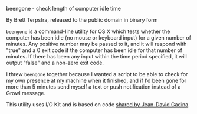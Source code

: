 beengone - check length of computer idle time

By Brett Terpstra, released to the public domain in binary form

`beengone` is a command-line utility for OS X which tests whether the computer has been idle (no mouse or keyboard input) for a given number of minutes. Any positive number may be passed to it, and it will respond with "true" and a 0 exit code if the computer has been idle for that number of minutes. If there has been any input within the time period specified, it will output "false" and a non-zero exit code.

I threw `beengone` together because I wanted a script to be able to check for my own presence at my machine when it finished, and if I'd been gone for more than 5 minutes send myself a text or push notification instead of a Growl message. 

This utility uses I/O Kit and is based on code [shared by Jean-David Gadina][1].

[1]: http://www.eosgarden.com/en/articles/iokit-idle/